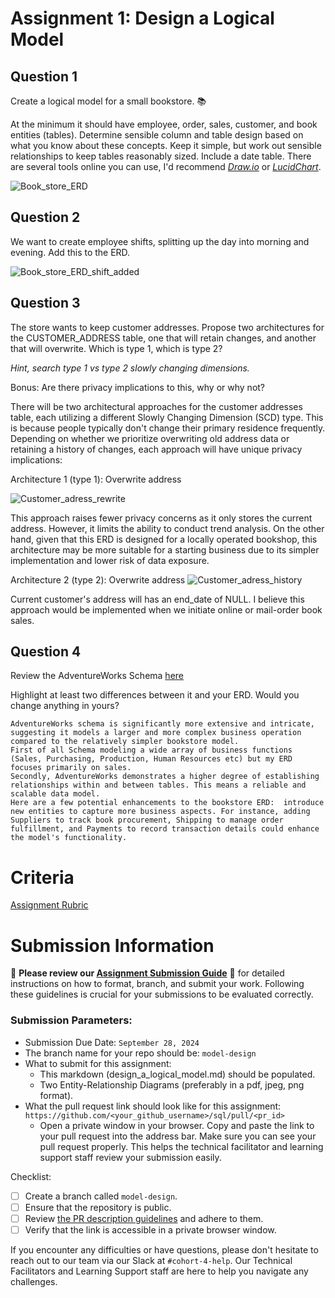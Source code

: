 # Assignment 1: Design a Logical Model

## Question 1
Create a logical model for a small bookstore. 📚

At the minimum it should have employee, order, sales, customer, and book entities (tables). Determine sensible column and table design based on what you know about these concepts. Keep it simple, but work out sensible relationships to keep tables reasonably sized. Include a date table. There are several tools online you can use, I'd recommend [_Draw.io_](https://www.drawio.com/) or [_LucidChart_](https://www.lucidchart.com/pages/).

![Book_store_ERD](https://github.com/user-attachments/assets/b3609ff0-43d3-4283-ab16-72907ed7d1f2)

## Question 2

We want to create employee shifts, splitting up the day into morning and evening. Add this to the ERD.

![Book_store_ERD_shift_added](https://github.com/user-attachments/assets/a713118e-5516-4f1f-a8fd-75f62098b801)


## Question 3
The store wants to keep customer addresses. Propose two architectures for the CUSTOMER_ADDRESS table, one that will retain changes, and another that will overwrite. Which is type 1, which is type 2?

_Hint, search type 1 vs type 2 slowly changing dimensions._

Bonus: Are there privacy implications to this, why or why not?

There will be two architectural approaches for the customer addresses table, each utilizing a different Slowly Changing Dimension (SCD) type. This is because people typically don't change their primary residence frequently. Depending on whether we prioritize overwriting old address data or retaining a history of changes, each approach will have unique privacy implications:

Architecture 1 (type 1): Overwrite address

![Customer_adress_rewrite](https://github.com/user-attachments/assets/e15fd637-f9c4-4a61-befa-56cc43b6f7f7)

This approach raises fewer privacy concerns as it only stores the current address. However, it limits the ability to conduct trend analysis. On the other hand, given that this ERD is designed for a locally operated bookshop, this architecture may be more suitable for a starting business due to its simpler implementation and lower risk of data exposure.

Architecture 2 (type 2): Overwrite address
![Customer_adress_history](https://github.com/user-attachments/assets/90bad460-e788-4539-a448-898d5bbf7e7f)

Current customer's address will has an end_date of NULL. I believe this approach would be implemented when we initiate online or mail-order book sales.

## Question 4
Review the AdventureWorks Schema [here](https://i.stack.imgur.com/LMu4W.gif)

Highlight at least two differences between it and your ERD. Would you change anything in yours?
```
AdventureWorks schema is significantly more extensive and intricate, suggesting it models a larger and more complex business operation compared to the relatively simpler bookstore model.
First of all Schema modeling a wide array of business functions (Sales, Purchasing, Production, Human Resources etc) but my ERD focuses primarily on sales.
Secondly, AdventureWorks demonstrates a higher degree of establishing relationships within and between tables. This means a reliable and scalable data model.
Here are a few potential enhancements to the bookstore ERD:  introduce new entities to capture more business aspects. For instance, adding Suppliers to track book procurement, Shipping to manage order fulfillment, and Payments to record transaction details could enhance the model's functionality.
```

# Criteria

[Assignment Rubric](./assignment_rubric.md)

# Submission Information

🚨 **Please review our [Assignment Submission Guide](https://github.com/UofT-DSI/onboarding/blob/main/onboarding_documents/submissions.md)** 🚨 for detailed instructions on how to format, branch, and submit your work. Following these guidelines is crucial for your submissions to be evaluated correctly.

### Submission Parameters:
* Submission Due Date: `September 28, 2024`
* The branch name for your repo should be: `model-design`
* What to submit for this assignment:
    * This markdown (design_a_logical_model.md) should be populated.
    * Two Entity-Relationship Diagrams (preferably in a pdf, jpeg, png format).
* What the pull request link should look like for this assignment: `https://github.com/<your_github_username>/sql/pull/<pr_id>`
    * Open a private window in your browser. Copy and paste the link to your pull request into the address bar. Make sure you can see your pull request properly. This helps the technical facilitator and learning support staff review your submission easily.

Checklist:
- [ ] Create a branch called `model-design`.
- [ ] Ensure that the repository is public.
- [ ] Review [the PR description guidelines](https://github.com/UofT-DSI/onboarding/blob/main/onboarding_documents/submissions.md#guidelines-for-pull-request-descriptions) and adhere to them.
- [ ] Verify that the link is accessible in a private browser window.

If you encounter any difficulties or have questions, please don't hesitate to reach out to our team via our Slack at `#cohort-4-help`. Our Technical Facilitators and Learning Support staff are here to help you navigate any challenges.
